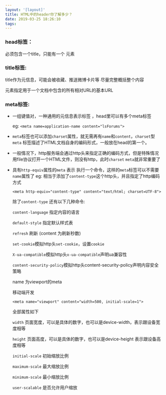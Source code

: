 ```yaml
---
layout: '[layout]'
title: HTML中的header你了解多少？
date: 2019-03-25 18:26:10
tags:
---
```

### head标签：

必须包含一个title，只能有一个<base> 元素

### title标签:

title作为元信息，可能会被收藏、推送微博卡片等 尽量完整概括整个内容

<base>元素指定用于一个文档中包含的所有相对URL的基本URL

### meta标签:

- 一组键值对，一种通用的元信息表示标签 ，head里可以有多个meta标签

  eg: ```<meta name=application-name content="lsForums">```

- `meta`标签也可以添加`charset`属性，就无需再有`name`和`content`，`charset`型`meta` 标签描述了HTML文档自身的编码形式，一般放在head的第一个。

- 一般情况下，http服务端会通过http头来指定正确的编码方式，但是特殊情况用file协议打开一个HTML文件，则没有http，此时`charset` `meta`就非常重要了

- 具有`http-equiv`属性的`meta` 
  表示 执行一个命令，这样的`meta`标签可以不需要`name`属性了
  eg: 相当于添加了`content-type`这个http头，并且指定了http编码方式

  ```<meta http-equiv="content-type" content="text/html; charset=UTF-8">``` 

  除了`content-type` 还有以下几种命令:

  `content-language` 指定内容的语言
  
  `default-style` 指定默认样式表

  `refresh` 刷新 (content 为刷新秒数)

  `set-cookie`模拟http头`set-cookie`，设置`cookie`

  `X-ua-compatible`模拟http头`x-ua-compatible`声明ua兼容性

  `content-security-policy`模拟http头content-security-policy声明内容安全策略

  name 为viewport的meta

  移动端开发

  ```<meta name="viewport" content="width=500, initial-scale=1">```

  全部属性如下

  `width` 页面宽度，可以是具体的数字，也可以是device-width，表示跟设备宽度相等

  `height` 页面高度，可以是具体的数字，也可以是device-height 表示跟设备高度相等

  `initial-scale` 初始缩放比例

  `maximum-scale` 最大缩放比例

  `minimum-scale` 最小缩放比例

  `user-scalable` 是否允许用户缩放



